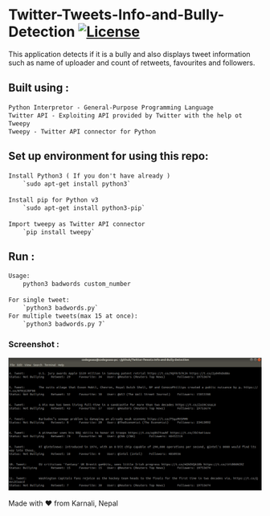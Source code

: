 # Twitter-Tweets-Info-and-Bully-Detection [![License](http://img.shields.io/:license-mit-blue.svg?style=flat-square)](https://github.com/CoolBoi567/Twitter-Tweets-Info-and-Bully-Detection/blob/master/LICENSE)

This application detects if it is a bully and also displays tweet information such as name of uploader and count of retweets, favourites and followers.


## Built using :

	Python Interpretor - General-Purpose Programming Language
	Twitter API - Exploiting API provided by Twitter with the help ot Tweepy
	Tweepy - Twitter API connector for Python


## Set up environment for using this repo:

	Install Python3 ( If you don't have already )
		`sudo apt-get install python3`
		
	Install pip for Python v3
		`sudo apt-get install python3-pip`
			
	Import tweepy as Twitter API connector
		`pip install tweepy`
		

## Run :
	Usage:
		python3 badwords custom_number
		
	For single tweet:
		`python3 badwords.py`
	For multiple tweets(max 15 at once):
		`python3 badwords.py 7`

### Screenshot :

![Screenshot of the Output](https://github.com/CoolBoi567/Twitter-Tweets-Info-and-Bully-Detection/blob/master/screenshot.png?raw=true "Screenshot of Output")


Made with ❤️ from Karnali, Nepal
